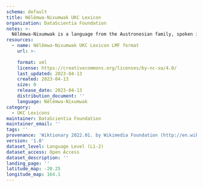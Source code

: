 ```yaml
---
schema: default
title: Nêlêmwa-Nixumwak UKC Lexicon
organization: DataScientia Foundation
notes: >-
  Nêlêmwa-Nixumwak is a language from the Austronesian family, spoken in Oceania. The UKC Lexicon of Nêlêmwa-Nixumwak is represented as a lexico-semantic network. It consists of words, word senses, synsets, as well as sense-level and synset-level relationships.
resources:
  - name: Nêlêmwa-Nixumwak UKC Lexicon LMF format
    url: >-
      
    format: xml
    license: https://creativecommons.org/licenses/by-nc-sa/4.0/
    last_updated: 2023-04-13
    created: 2023-04-13
    size: 0
    release_date: 2023-04-13
    distribution_document: ''
    language: Nêlêmwa-Nixumwak
category:
  - UKC Lexicons
maintainer: DataScientia Foundation
maintainer_email: ''
tags: ''
provenance: 'Wiktionary 2022.01. by Wikimedia Foundation (http://en.wiktionary.org); Princeton WordNet 2.1 by Princeton University (https://wordnet.princeton.edu)'
version: '1.0'
dataset_level: Language Level (L1-2)
dataset_access: Open Access
dataset_description: ''
landing_page: ''
latitude_map: -20.25
longitude_map: 164.1
---
```

